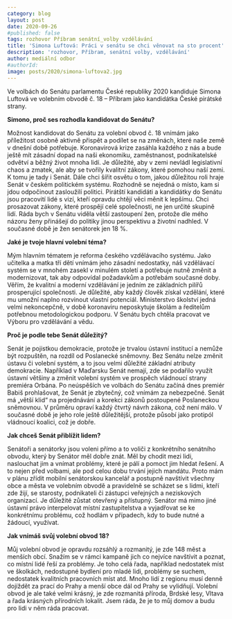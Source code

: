```yaml
---
category: blog
layout: post
date: 2020-09-26
#published: false
tags: rozhovor Příbram senátní_volby vzdělávání 
title: 'Simona Luftová: Práci v senátu se chci věnovat na sto procent'
description: 'rozhovor, Příbram, senátní volby, vzdělávání' 
author: mediální odbor 
#authorId: 
image: posts/2020/simona-luftova2.jpg
---
```


Ve volbách do Senátu parlamentu České republiky 2020 kandiduje Simona Luftová ve volebním obvodě č. 18 – Příbram jako kandidátka České pirátské strany.


**Simono, proč ses rozhodla kandidovat do Senátu?**

Možnost kandidovat do Senátu za volební obvod č. 18 vnímám jako příležitost osobně aktivně přispět a podílet se na změnách, které naše země v dnešní době potřebuje. Koronavirová krize zasáhla každého z nás a bude ještě mít zásadní dopad na naši ekonomiku, zaměstnanost, podnikatelské odvětví a běžný život mnoha lidí. Je důležité, aby v zemi nevládl legislativní chaos a zmatek, ale aby se tvořily kvalitní zákony, které pomohou naší zemi. K tomu je tady i Senát. Dále chci šířit osvětu o tom, jakou důležitou roli hraje Senát v českém politickém systému. Rozhodně se nejedná o místo, kam si jdou odpočinout zasloužilí politici. Pirátští kandidáti a kandidátky do Senátu jsou pracovití lidé s vizí, kteří opravdu chtějí věci měnit k lepšímu. Chci prosazovat zákony, které prospějí celé společnosti, ne jen určité skupině lidí. Ráda bych v Senátu viděla větší zastoupení žen, protože dle mého názoru ženy přinášejí do politiky jinou perspektivu a životní nadhled. V současné době je žen senátorek jen 18 %. 


**Jaké je tvoje hlavní volební téma?**

Mým hlavním tématem je reforma českého vzdělávacího systému. Jako učitelka a matka tří dětí vnímám jeho zásadní nedostatky, náš vzdělávací systém se v mnohém zasekl v minulém století a potřebuje nutně změnit a modernizovat, tak aby odpovídal požadavkům a potřebám současné doby.
Věřím, že kvalitní a moderní vzdělávání je jedním ze základních pilířů prosperující společnosti. Je důležité, aby každý člověk získal vzdělání, které mu umožní naplno rozvinout vlastní potenciál. Ministerstvo školství jedná velmi nekoncepčně, v době koronaviru neposkytuje školám a ředitelům potřebnou metodologickou podporu. V Senátu bych chtěla pracovat ve Výboru pro vzdělávání a vědu. 

**Proč je podle tebe Senát důležitý?**

Senát je pojistkou demokracie, protože je trvalou ústavní institucí a nemůže být rozpuštěn, na rozdíl od Poslanecké sněmovny. Bez Senátu nelze změnit ústavu či volební systém, a to jsou velmi důležité základní atributy demokracie. 
Například v Maďarsku Senát nemají, zde se podařilo využít ústavní většiny a změnit volební systém ve prospěch vládnoucí strany premiéra Orbána. Po neúspěších ve volbách do Senátu začíná dnes premiér Babiš prohlašovat, že Senát je zbytečný, což vnímám za nebezpečné. Senát má „větší klid“ na projednávání a korekci zákonů postoupené Poslaneckou sněmovnou. V průměru opraví každý čtvrtý návrh zákona, což není málo. V současné době je jeho role ještě důležitější, protože působí jako protipól vládnoucí koalici, což je dobře.

**Jak chceš Senát přiblížit lidem?**

Senátoři a senátorky jsou voleni přímo a to voliči z konkrétního senátního obvodu, který by Senátor měl dobře znát. Měl by chodit mezi lidi, naslouchat jim a vnímat problémy, které je pálí a pomoct jim hledat řešení. A to nejen před volbami, ale pod celou dobu trvání jejich mandátu. Proto mám v plánu zřídit mobilní senátorskou kancelář a postupně navštívit všechny obce a města ve volebním obvodě a pravidelně se scházet se s lidmi, kteří zde žijí, se starosty, podnikateli či zástupci veřejných a neziskových organizací. Je důležité zůstat otevřený a přístupný. Senátor má mimo jiné ústavní právo interpelovat místní zastupitelstva a vyjadřovat se ke konkrétnímu problému, což hodlám v případech, kdy to bude nutné a žádoucí, využívat. 

**Jak vnímáš svůj volební obvod 18?**

Můj volební obvod je opravdu rozsáhlý a rozmanitý, je zde 148 měst a menších obcí. Snažím se v rámci kampaně jich co nejvíce navštívit a poznat, co místní lidé řeší za problémy. Je toho celá řada, například nedostatek míst ve školkách, nedostupné bydlení pro mladé lidi, problémy se suchem, nedostatek kvalitních pracovních míst atd. Mnoho lidí z regionu musí denně dojíždět za prací do Prahy a menší obce dál od Prahy se vylidňují. Volební obvod je ale také velmi krásný, je zde rozmanitá příroda, Brdské lesy, Vltava a řada krásných přírodních lokalit. Jsem ráda, že je to můj domov a budu pro lidi v něm ráda pracovat. 
